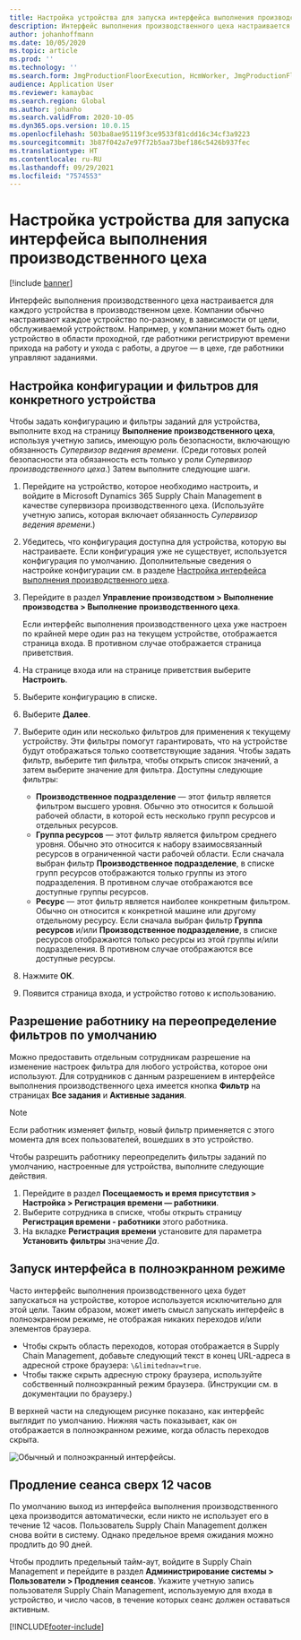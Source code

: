 ```yaml
---
title: Настройка устройства для запуска интерфейса выполнения производственного цеха
description: Интерфейс выполнения производственного цеха настраивается для каждого устройства в производственном цехе. Компании обычно настраивают каждое устройство по-разному, в зависимости от цели, обслуживаемой устройством. Например, у компании может быть одно устройство в области проходной, где работники регистрируют времени прихода на работу и ухода с работы, а другое — в цехе, где работники управляют заданиями.
author: johanhoffmann
ms.date: 10/05/2020
ms.topic: article
ms.prod: ''
ms.technology: ''
ms.search.form: JmgProductionFloorExecution, HcmWorker, JmgProductionFloorExecutionDeviceConfiguration
audience: Application User
ms.reviewer: kamaybac
ms.search.region: Global
ms.author: johanho
ms.search.validFrom: 2020-10-05
ms.dyn365.ops.version: 10.0.15
ms.openlocfilehash: 503ba8ae95119f3ce9533f81cdd16c34cf3a9223
ms.sourcegitcommit: 3b87f042a7e97f72b5aa73bef186c5426b937fec
ms.translationtype: HT
ms.contentlocale: ru-RU
ms.lasthandoff: 09/29/2021
ms.locfileid: "7574553"
---
```

# <a name="set-up-a-device-to-run-the-production-floor-execution-interface"></a>Настройка устройства для запуска интерфейса выполнения производственного цеха

[!include [banner](../includes/banner.md)]

Интерфейс выполнения производственного цеха настраивается для каждого устройства в производственном цехе. Компании обычно настраивают каждое устройство по-разному, в зависимости от цели, обслуживаемой устройством. Например, у компании может быть одно устройство в области проходной, где работники регистрируют времени прихода на работу и ухода с работы, а другое — в цехе, где работники управляют заданиями.

## <a name="set-the-configuration-and-filters-for-a-specific-device"></a>Настройка конфигурации и фильтров для конкретного устройства

Чтобы задать конфигурацию и фильтры заданий для устройства, выполните вход на страницу **Выполнение производственного цеха**, используя учетную запись, имеющую роль безопасности, включающую обязанность *Супервизор ведения времени*. (Среди готовых ролей безопасности эта обязанность есть только у роли *Супервизор производственного цеха*.) Затем выполните следующие шаги.

1. Перейдите на устройство, которое необходимо настроить, и войдите в Microsoft Dynamics 365 Supply Chain Management в качестве супервизора производственного цеха. (Используйте учетную запись, которая включает обязанность *Супервизор ведения времени*.)
1. Убедитесь, что конфигурация доступна для устройства, которую вы настраиваете. Если конфигурация уже не существует, используется конфигурация по умолчанию. Дополнительные сведения о настройке конфигурации см. в разделе [Настройка интерфейса выполнения производственного цеха](production-floor-execution-configure.md).
1. Перейдите в раздел **Управление производством \> Выполнение производства \> Выполнение производственного цеха**.

    Если интерфейс выполнения производственного цеха уже настроен по крайней мере один раз на текущем устройстве, отображается страница входа. В противном случае отображается страница приветствия.

1. На странице входа или на странице приветствия выберите **Настроить**.
1. Выберите конфигурацию в списке.
1. Выберите **Далее**.
1. Выберите один или несколько фильтров для применения к текущему устройству. Эти фильтры помогут гарантировать, что на устройстве будут отображаться только соответствующие задания. Чтобы задать фильтр, выберите тип фильтра, чтобы открыть список значений, а затем выберите значение для фильтра. Доступны следующие фильтры:

    - **Производственное подразделение** — этот фильтр является фильтром высшего уровня. Обычно это относится к большой рабочей области, в которой есть несколько групп ресурсов и отдельных ресурсов.
    - **Группа ресурсов** — этот фильтр является фильтром среднего уровня. Обычно это относится к набору взаимосвязанный ресурсов в ограниченной части рабочей области. Если сначала выбран фильтр **Производственное подразделение**, в списке групп ресурсов отображаются только группы из этого подразделения. В противном случае отображаются все доступные группы ресурсов.
    - **Ресурс** — этот фильтр является наиболее конкретным фильтром. Обычно он относится к конкретной машине или другому отдельному ресурсу. Если сначала выбран фильтр **Группа ресурсов** и/или **Производственное подразделение**, в списке ресурсов отображаются только ресурсы из этой группы и/или подразделения. В противном случае отображаются все доступные ресурсы.

1. Нажмите **ОК**.
1. Появится страница входа, и устройство готово к использованию.

## <a name="allow-a-worker-to-override-the-default-filters"></a>Разрешение работнику на переопределение фильтров по умолчанию

Можно предоставить отдельным сотрудникам разрешение на изменение настроек фильтра для любого устройства, которое они используют. Для сотрудников с данным разрешением в интерфейсе выполнения производственного цеха имеется кнопка **Фильтр** на страницах **Все задания** и **Активные задания**.

> [!NOTE]
> Если работник изменяет фильтр, новый фильтр применяется с этого момента для всех пользователей, вошедших в это устройство.

Чтобы разрешить работнику переопределить фильтры заданий по умолчанию, настроенные для устройства, выполните следующие действия.

1. Перейдите в раздел **Посещаемость и время присутствия \> Настройка \> Регистрация времени — работники**.
1. Выберите сотрудника в списке, чтобы открыть страницу **Регистрация времени - работники** этого работника.
1. На вкладке **Регистрация времени** установите для параметра **Установить фильтры** значение *Да*.

## <a name="run-the-interface-in-full-screen-mode"></a>Запуск интерфейса в полноэкранном режиме

Часто интерфейс выполнения производственного цеха будет запускаться на устройстве, которое используется исключительно для этой цели. Таким образом, может иметь смысл запускать интерфейс в полноэкранном режиме, не отображая никаких переходов и/или элементов браузера.

- Чтобы скрыть область переходов, которая отображается в Supply Chain Management, добавьте следующий текст в конец URL-адреса в адресной строке браузера: `\&limitednav=true`.
- Чтобы также скрыть адресную строку браузера, используйте собственный полноэкранный режим браузера. (Инструкции см. в документации по браузеру.)

В верхней части на следующем рисунке показано, как интерфейс выглядит по умолчанию. Нижняя часть показывает, как он отображается в полноэкранном режиме, когда область переходов скрыта.

![Обычный и полноэкранный интерфейсы.](media/pfei-full-screen.png "Обычный и полноэкранный интерфейсы")

## <a name="extend-the-session-past-12-hours"></a>Продление сеанса сверх 12 часов

По умолчанию выход из интерфейса выполнения производственного цеха производится автоматически, если никто не использует его в течение 12 часов. Пользователь Supply Chain Management должен снова войти в систему. Однако предельное время ожидания можно продлить до 90 дней.

Чтобы продлить предельный тайм-аут, войдите в Supply Chain Management и перейдите в раздел **Администрирование системы \> Пользователи \> Продления сеансов**. Укажите учетную запись пользователя Supply Chain Management, используемую для входа в устройство, и число часов, в течение которых сеанс должен оставаться активным.


[!INCLUDE[footer-include](../../includes/footer-banner.md)]